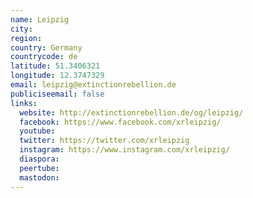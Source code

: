 ```yaml
---
name: Leipzig
city:
region:
country: Germany
countrycode: de
latitude: 51.3406321
longitude: 12.3747329
email: leipzig@extinctionrebellion.de
publiciseemail: false
links:
  website: http://extinctionrebellion.de/og/leipzig/
  facebook: https://www.facebook.com/xrleipzig/
  youtube:
  twitter: https://twitter.com/xrleipzig
  instagram: https://www.instagram.com/xrleipzig/
  diaspora:
  peertube:
  mastodon:
---
```

